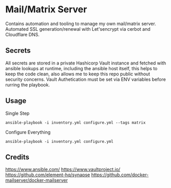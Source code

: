 # Mail/Matrix Server
Contains automation and tooling to manage my own mail/matrix server.
Automated SSL generation/renewal with Let'sencrypt via cerbot and Cloudflare DNS.

## Secrets

All secrets are stored in a private Hashicorp Vault instance and fetched with ansible lookups at runtime, including the ansible host itself, this helps to keep the code clean, also allows me to keep this repo public without security concerns.
Vault Authetication must be set via ENV variables before rurring the playbook.


## Usage

Single Step
```
ansible-playbook -i inventory.yml configure.yml --tags matrix
```

Configure Everything
```
ansible-playbook -i inventory.yml configure.yml
```


## Credits

https://www.ansible.com/
https://www.vaultproject.io/
https://github.com/element-hq/synapse
https://github.com/docker-mailserver/docker-mailserver

